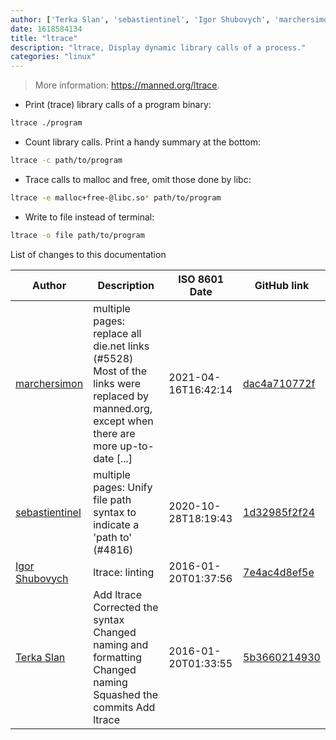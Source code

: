 ```yaml
---
author: ['Terka Slan', 'sebastientinel', 'Igor Shubovych', 'marchersimon']
date: 1618584134
title: "ltrace"
description: "ltrace, Display dynamic library calls of a process."
categories: "linux"
---
```

> More information: <https://manned.org/ltrace>.

- Print (trace) library calls of a program binary:

```bash
ltrace ./program
```

- Count library calls. Print a handy summary at the bottom:

```bash
ltrace -c path/to/program
```

- Trace calls to malloc and free, omit those done by libc:

```bash
ltrace -e malloc+free-@libc.so* path/to/program
```

- Write to file instead of terminal:

```bash
ltrace -o file path/to/program
```
List of changes to this documentation


Author | Description | ISO 8601 Date | GitHub link
------|-----|-----|-----
[marchersimon](mailto:50295997+marchersimon@users.noreply.github.com) | multiple pages: replace all die.net links (#5528) Most of the links were replaced by manned.org, except when there are more up-to-date [...] | 2021-04-16T16:42:14 | [dac4a710772f](https://github.com/tldr-pages/tldr/commit/dac4a710772f9adef5b9883172fb30ed2416c0eb)
[sebastientinel](mailto:sebastien.tinel@gmail.com) | multiple pages: Unify file path syntax to indicate a 'path to' (#4816) | 2020-10-28T18:19:43 | [1d32985f2f24](https://github.com/tldr-pages/tldr/commit/1d32985f2f24e5469dddc993dd7f354f79bfa128)
[Igor Shubovych](mailto:igor.shubovych@gmail.com) | ltrace: linting | 2016-01-20T01:37:56 | [7e4ac4d8ef5e](https://github.com/tldr-pages/tldr/commit/7e4ac4d8ef5e721bc9dde3e213499aaf7d190b3e)
[Terka Slan](mailto:terezia.slaninakova@gmail.com) | Add ltrace Corrected the syntax Changed naming and formatting Changed naming Squashed the commits Add ltrace | 2016-01-20T01:33:55 | [5b3660214930](https://github.com/tldr-pages/tldr/commit/5b3660214930332a37d485b4e3ac83d911d70635)

